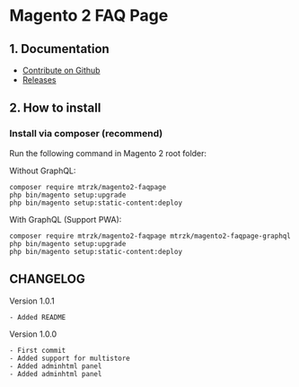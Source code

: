 # Magento 2 FAQ Page

## 1. Documentation

- [Contribute on Github](https://github.com/marcinmaterzok/magento2-faq-page/)
- [Releases](https://github.com/marcinmaterzok/magento2-faq-page/releases)

## 2. How to install

### Install via composer (recommend)
Run the following command in Magento 2 root folder:

Without GraphQL:

```
composer require mtrzk/magento2-faqpage
php bin/magento setup:upgrade
php bin/magento setup:static-content:deploy
```

With GraphQL (Support PWA):

```
composer require mtrzk/magento2-faqpage mtrzk/magento2-faqpage-graphql
php bin/magento setup:upgrade
php bin/magento setup:static-content:deploy
```

## CHANGELOG
Version 1.0.1

```
- Added README
```

Version 1.0.0

```
- First commit
- Added support for multistore
- Added adminhtml panel
- Added adminhtml panel
```
